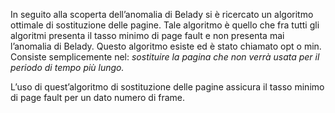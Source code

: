In seguito alla scoperta dell’anomalia di Belady si è ricercato un algoritmo ottimale di sostituzione delle pagine. 
Tale algoritmo è quello che fra tutti gli algoritmi presenta il tasso minimo di page fault e non presenta mai l’anomalia di Belady. 
Questo algoritmo esiste ed è stato chiamato opt o min. 
Consiste semplicemente nel:
	_sostituire la pagina che non verrà usata per il periodo di tempo più lungo._

L’uso di quest’algoritmo di sostituzione delle pagine assicura il tasso minimo di page fault per un dato numero di frame.

